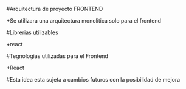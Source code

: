 #Arquitectura de proyecto FRONTEND

+Se utilizara una arquitectura monolitica solo para el frontend

#Librerias utilizables

+react

#Tegnologias utilizadas para el Frontend

+React

#Esta idea esta sujeta a cambios futuros con la posibilidad de mejora
